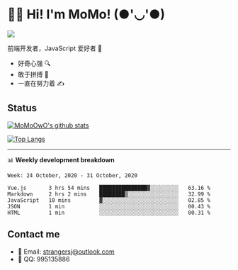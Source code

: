 # 👨‍🎓 Hi! I'm MoMo! (●'◡'●)

[![](https://img.shields.io/badge/-@MoMoOwO-%23181717?style=flat-square&logo=github)](https://github.com/MoMoOwO)

前端开发者，JavaScript 爱好者 💖
- 好奇心强 🔍
- 敢于拼搏 💪
- 一直在努力着 ✍

## Status

[![MoMoOwO's github stats](https://github-readme-stats.vercel.app/api?username=MoMoOwO&show_icons=true&theme=tokyonight)](https://github.com/MoMoOwO)

[![Top Langs](https://github-readme-stats.vercel.app/api/top-langs/?username=MoMoOwO&layout=compact&theme=tokyonight)](https://github.com/MoMoOwO)

---

📊 **Weekly development breakdown**

<!--START_SECTION:waka-->
```text
Week: 24 October, 2020 - 31 October, 2020

Vue.js       3 hrs 54 mins   ███████████████▓░░░░░░░░░   63.16 % 
Markdown     2 hrs 2 mins    ████████▒░░░░░░░░░░░░░░░░   32.99 % 
JavaScript   10 mins         ▓░░░░░░░░░░░░░░░░░░░░░░░░   02.85 % 
JSON         1 min           ░░░░░░░░░░░░░░░░░░░░░░░░░   00.43 % 
HTML         1 min           ░░░░░░░░░░░░░░░░░░░░░░░░░   00.31 % 
```
<!--END_SECTION:waka-->

## Contact me

- 📧 Email: strangersj@outlook.com
- 🐧 QQ: 995135886
